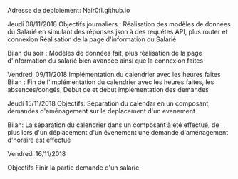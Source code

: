 Adresse de deploiement:
Nair0fl.github.io

Jeudi 08/11/2018
Objectifs journaliers :
Réalisation des modèles de données du Salarié en simulant des réponses json à des requêtes API, plus router et connexion
Réalisation de la page d'information du Salarié

Bilan du soir :
Modèles de données fait, plus réalisation de la page d'information du salarié bien avancée ainsi que la connexion faites

Vendredi 09/11/2018
Implémentation du calendrier avec les heures faites
Bilan :
Fin de l'implémentation du calendrier avec les heures faites, les absences/congés, Debut de 
et debut implémentation des demandes

Jeudi 15/11/2018
Objectifs:
Séparation du calendar en un composant, demandes d'aménagement sur le deplacement d'un evenement

Bilan:
La séparation du calendrier dans un composant à été effectué, de plus lors d'un déplacement d'un évenement une demande d'aménagement d'horaire est effectué

Vendredi 16/11/2018

Objectifs
Finir la partie demande d'un salarie